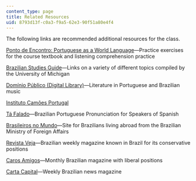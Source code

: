 ```yaml
---
content_type: page
title: Related Resources
uid: 8793d13f-c0a3-f9a5-62e3-90f51a80e4f4
---
```


The following links are recommended additional resources for the class.

[Ponto de Encontro: Portuguese as a World Language](https://www.amazon.com/Ponto-Encontro-Portuguese-World-Language/dp/0205782760)—Practice exercises for the course textbook and listening comprehension practice

[Brazilian Studies Guide](http://www.umich.edu/~port150/)—Links on a variety of different topics compiled by the University of Michigan

[Domínio Público (Digital Library)](http://www.dominiopublico.gov.br/pesquisa/PesquisaObraForm.jsp)—Literature in Portuguese and Brazilian music

[Instituto Camões Portugal](http://www.instituto-camoes.pt/)

[Tá Falado](http://www.coerll.utexas.edu/brazilpod/tafalado/)—Brazilian Portuguese Pronunciation for Speakers of Spanish

[Brasileiros no Mundo](http://www.brasileirosnomundo.itamaraty.gov.br/)—Site for Brazilians living abroad from the Brazilian Ministry of Foreign Affairs

[Revista Veja](https://veja.abril.com.br/)—Brazilian weekly magazine known in Brazil for its conservative positions

[Caros Amigos](http://www.carosamigos.com.br/)—Monthly Brazilian magazine with liberal positions

[Carta Capital](http://www.cartacapital.com.br/)—Weekly Brazilian news magazine